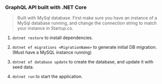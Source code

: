 

### GraphQL API built with .NET Core

>Built with MySql database. First make sure you have an instance of a MySql database running, and change the connection string to match your instance in Startup.cs.

1. `dotnet restore` to install dependencies.

2. `dotnet ef migrations <MigrationName>` to generate initial DB migration. (Must have a MySQL instance running)

3. `dotnet ef database update` to create the database, and update it with seed data.

4. `dotnet run` to start the application.
